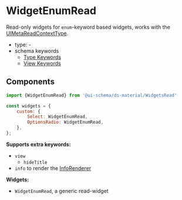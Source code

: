 # WidgetEnumRead

Read-only widgets for `enum`-keyword based widgets, works with the [UIMetaReadContextType](/docs/core-meta#read-context).

- type: -
- schema keywords
    - [Type Keywords](/docs/schema#type-string)
    - [View Keywords](/docs/schema#view-keyword)

## Components

```js
import {WidgetEnumRead} from '@ui-schema/ds-material/WidgetsRead'

const widgets = {
    custom: {
        Select: WidgetEnumRead,
        OptionsRadio: WidgetEnumRead,
    },
};
```

**Supports extra keywords:**

- `view`
    - `hideTitle`
- `info` to render the [InfoRenderer](/docs/ds-material/InfoRenderer)

**Widgets:**

- `WidgetEnumRead`, a generic read-widget
